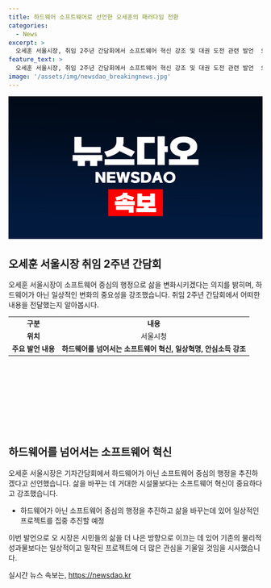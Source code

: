 ```yaml
---
title: 하드웨어 소프트웨어로 선언한 오세훈의 패러다임 전환
categories:
  - News
excerpt: >
  오세훈 서울시장, 취임 2주년 간담회에서 소프트웨어 혁신 강조 및 대권 도전 관련 발언  오세훈 서울시장은 취임 2주년 기자간담회에서 하드웨어가 아닌 소프트웨어 중심으로 행정을 바꾸고, 시민 삶을 변화시키겠다고 선언했다. 또한, 청계천 보다 소소한 변화가 더 가치 있다고 강조하며, 안심소득의 우수성을 재차 강조했다. 또한, 대권 도전과 관련해 서울시장 임기 반환점을 돈 시점에 벌써 대권 운운하는 것은 유권자에 도리가 아니다라고 말했다.
feature_text: >
  오세훈 서울시장, 취임 2주년 간담회에서 소프트웨어 혁신 강조 및 대권 도전 관련 발언  오세훈 서울시장은 취임 2주년 기자간담회에서 하드웨어가 아닌 소프트웨어 중심으로 행정을 바꾸고, 시민 삶을 변화시키겠다고 선언했다. 또한, 청계천 보다 소소한 변화가 더 가치 있다고 강조하며, 안심소득의 우수성을 재차 강조했다. 또한, 대권 도전과 관련해 서울시장 임기 반환점을 돈 시점에 벌써 대권 운운하는 것은 유권자에 도리가 아니다라고 말했다.
image: '/assets/img/newsdao_breakingnews.jpg'
---
```


<p><img src="/assets/img/newsdao_breakingnews.jpg" alt="ranknews 속보" /></p>

<h2 data-ke-size="size26">오세훈 서울시장 취임 2주년 간담회</h2>

<p data-ke-size="size16">오세훈 서울시장이 소프트웨어 중심의 행정으로 삶을 변화시키겠다는 의지를 밝히며, 하드웨어가 아닌 일상적인 변화의 중요성을 강조했습니다. 취임 2주년 간담회에서 어떠한 내용을 전달했는지 알아봅시다.</p>

<table style="width: 700px; height: 192px;" border="0">
<tbody>
<tr>
<td style="text-align: center; height: 17px;"><b>구분</b></td>
<td style="text-align: center; height: 17px;"><b>내용</b></td>
</tr>
<tr>
<td style="text-align: center; height: 17px;"><b>위치</b></td>
<td style="text-align: center; height: 17px;">서울시청</td>
</tr>
<tr>
<td style="text-align: center; height: 17px;"><b>주요 발언 내용</b></td>
<td style="text-align: center; height: 17px;"><b>하드웨어를 넘어서는 소프트웨어 혁신, 일상혁명, 안심소득 강조</b></td>
</tr>
</tbody>
</table>

<p data-ke-size="size16">&nbsp;</p>

<h2 data-ke-size="size26">하드웨어를 넘어서는 소프트웨어 혁신</h2>

<p data-ke-size="size16">오세훈 서울시장은 기자간담회에서 하드웨어가 아닌 소프트웨어 중심의 행정을 추진하겠다고 선언했습니다. 삶을 바꾸는 데 거대한 시설물보다는 소프트웨어 혁신이 중요하다고 강조했습니다.</p>

<ul>
<li>하드웨어가 아닌 소프트웨어 중심의 행정을 추진하고 삶을 바꾸는데 있어 일상적인 프로젝트를 집중 추진할 예정</li>
</ul>

<p data-ke-size="size16">이번 발언으로 오 시장은 시민들의 삶을 더 나은 방향으로 이끄는 데 있어 기존의 물리적 성과물보다는 일상적이고 밀착된 프로젝트에 더 많은 관심을 기울일 것임을 시사했습니다.</p>
실시간 뉴스 속보는, <a href="https://newsdao.kr" rel="dofollow">https://newsdao.kr</a>


